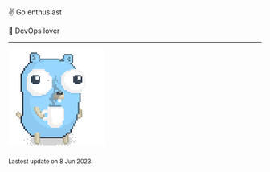 :v: Go enthusiast

:muscle: DevOps lover

---

![Image alt text](/images/gopher_with_coffee.gif)


<sub>Lastest update on 8 Jun 2023.</sub>
